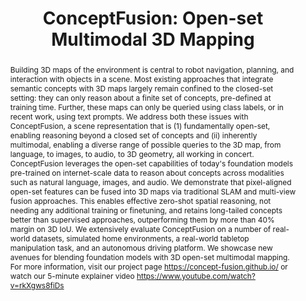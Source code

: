 ---
layout: project-page-new
title: "ConceptFusion: Open-set Multimodal 3D Mapping"
authors:
  - name: Krishna Murthy Jatavallabhula
    sup: 1
  - name: Alihusein Kuwajerwala
    sup: 1
  - name: Qiao Gu
    sup: 1
  - name: Mohd Omama
    sup: 1
  - name: Tao Chen
    sup: 1
  - name: Shuang Li
    sup: 1
  - name: Ganesh Iyer
    sup: 1
  - name: Soroush Saryazdi
    sup: 1
  - name: Nikhil Keetha
    sup: 1
  - name: Ayush Tewari
    sup: 1
  - name: Joshua B Tenenbaum
    sup: 1
  - name: Celso Miguel de Melo
    sup: 1
  - name: Madhava Krishna
    sup: 1
  - name: Liam Paull
    sup: 1
  - name: Florian Shkurti
    sup: 1
  - name: Antonio Torralba
    sup: 1
affiliations:
  - name: IIIT Hyderabad, India
    link: https://robotics.iiit.ac.in
    sup: 1
permalink: /publications/2023/KM_ConceptFusion/
abstract: "Building 3D maps of the environment is central to robot navigation, planning, and interaction with objects in a scene. Most existing approaches that integrate semantic concepts with 3D maps largely remain confined to the closed-set setting: they can only reason about a finite set of concepts, pre-defined at training time. Further, these maps can only be queried using class labels, or in recent work, using text prompts.
We address both these issues with ConceptFusion, a scene representation that is (1) fundamentally open-set, enabling reasoning beyond a closed set of concepts and (ii) inherently multimodal, enabling a diverse range of possible queries to the 3D map, from language, to images, to audio, to 3D geometry, all working in concert. ConceptFusion leverages the open-set capabilities of today's foundation models pre-trained on internet-scale data to reason about concepts across modalities such as natural language, images, and audio. We demonstrate that pixel-aligned open-set features can be fused into 3D maps via traditional SLAM and multi-view fusion approaches. This enables effective zero-shot spatial reasoning, not needing any additional training or finetuning, and retains long-tailed concepts better than supervised approaches, outperforming them by more than 40% margin on 3D IoU. We extensively evaluate ConceptFusion on a number of real-world datasets, simulated home environments, a real-world tabletop manipulation task, and an autonomous driving platform. We showcase new avenues for blending foundation models with 3D open-set multimodal mapping.
For more information, visit our project page https://concept-fusion.github.io/ or watch our 5-minute explainer video https://www.youtube.com/watch?v=rkXgws8fiDs"
project_page: https://concept-fusion.github.io/
paper: https://concept-fusion.github.io/assets/pdf/2023-ConceptFusion.pdf
code: https://github.com/concept-fusion/concept-fusion 
#supplement: https://iiitaphyd-my.sharepoint.com/personal/avneesh_mishra_research_iiit_ac_in/Documents/Forms/All.aspx?RootFolder=%2Fpersonal%2Favneesh%5Fmishra%5Fresearch%5Fiiit%5Fac%5Fin%2FDocuments%2FRRC%2FOpposing%20View%20Loop%20Closure%2FE2CNN%2FPresented%20Material%2FReF%20Paper&FolderCTID=0x012000A1AB309DA2EB7542856220193D0C0808
#video: https://robotics.iiit.ac.in/publications/2020/deep-mpc-for-visual-servoing/video.mp4
iframe: https://www.youtube.com/embed/rkXgws8fiDs 

---